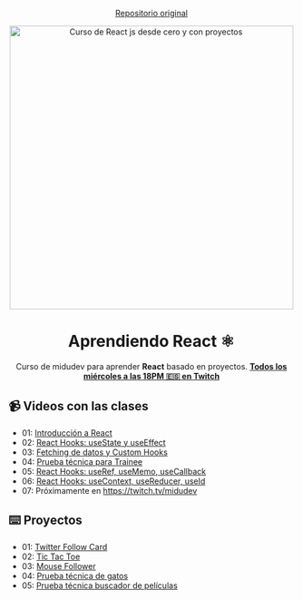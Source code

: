 <div align="center">

[Repositorio original](https://github.com/midudev/aprendiendo-react)

<img alt="Curso de React js desde cero y con proyectos" src="https://user-images.githubusercontent.com/1561955/212888793-fd719e58-b0c2-4d03-9c55-38e3e79ebc17.png" width="500" />

# Aprendiendo React ⚛️

Curso de midudev para aprender **React** basado en proyectos. **[Todos los miércoles a las 18PM 🇪🇸 en Twitch](https://twitch.tv/midudev)**

</div>

## 📹 Videos con las clases

-   01: [Introducción a React](https://www.twitch.tv/videos/1704282150?filter=archives&sort=time)
-   02: [React Hooks: useState y useEffect](https://www.twitch.tv/videos/1711159530?filter=archives&sort=time)
-   03: [Fetching de datos y Custom Hooks](https://www.twitch.tv/videos/1718103492?filter=archives&sort=time)
-   04: [Prueba técnica para Trainee](https://www.twitch.tv/videos/1718103492)
-   05: [React Hooks: useRef, useMemo, useCallback](https://www.twitch.tv/videos/1732102325?filter=archives&sort=time)
-   06: [React Hooks: useContext, useReducer, useId](https://www.twitch.tv/videos/1738955695)
-   07: Próximamente en https://twitch.tv/midudev

## ⌨️ Proyectos

-   01: [Twitter Follow Card](projects/twitter-follow-card/)
-   02: [Tic Tac Toe](projects/tic-tac-toe/)
-   03: [Mouse Follower](projects/mouse-follower)
-   04: [Prueba técnica de gatos](projects/prueba-tecnica/)
-   05: [Prueba técnica buscador de películas](projects/buscador-peliculas/)
